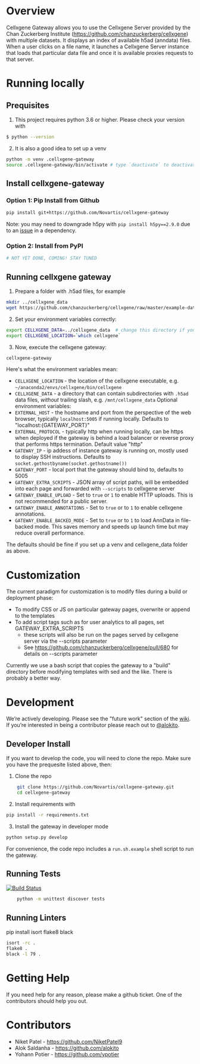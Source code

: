 # Overview

Cellxgene Gateway allows you to use the Cellxgene Server provided by the Chan Zuckerberg Institute (https://github.com/chanzuckerberg/cellxgene) with multiple datasets. It displays an index of available h5ad (anndata) files. When a user clicks on a file name, it launches a Cellxgene Server instance that loads that particular data file and once it is available  proxies requests to that server.

# Running locally

## Prequisites

1. This project requires python 3.6 or higher. Please check your version with

```bash
$ python --version
```

2. It is also a good idea to set up a venv

```bash
python -m venv .cellxgene-gateway
source .cellxgene-gateway/bin/activate # type `deactivate` to deactivate the venv
```

## Install cellxgene-gateway

### Option 1: Pip Install from Github

```bash
pip install git+https://github.com/Novartis/cellxgene-gateway
```
Note: you may need to downgrade h5py with `pip install h5py==2.9.0` due to an [issue](https://github.com/theislab/scanpy/issues/832) in a dependency.
### Option 2: Install from PyPI

```bash
# NOT YET DONE, COMING! STAY TUNED
```

## Running cellxgene gateway

1. Prepare a folder with .h5ad files, for example

```bash
mkdir ../cellxgene_data
wget https://github.com/chanzuckerberg/cellxgene/raw/master/example-dataset/pbmc3k.h5ad -O ../cellxgene_data/pbmc3k.h5ad
```


2. Set your environment variables correctly:

```bash
export CELLXGENE_DATA=../cellxgene_data  # change this directory if you put data in a different place.
export CELLXGENE_LOCATION=`which cellxgene`
```

3. Now, execute the cellxgene gateway:

```bash
cellxgene-gateway
```

Here's what the environment variables mean:

* `CELLXGENE_LOCATION` - the location of the cellxgene executable, e.g. `~/anaconda2/envs/cellxgene/bin/cellxgene`
* `CELLXGENE_DATA` - a directory that can contain subdirectories with `.h5ad` data files, *without* trailing slash, e.g. `/mnt/cellxgene_data`
Optional environment variables:
* `EXTERNAL_HOST` - the hostname and port from the perspective of the web browser, typically `localhost:5005` if running locally. Defaults to "localhost:{GATEWAY_PORT}"
* `EXTERNAL_PROTOCOL` - typically http when running locally, can be https when deployed if the gateway is behind a load balancer or reverse proxy that performs https termination. Default value "http"
* `GATEWAY_IP` - ip addess of instance gateway is running on, mostly used to display SSH instructions. Defaults to `socket.gethostbyname(socket.gethostname())`
* `GATEWAY_PORT` - local port that the gateway should bind to, defaults to 5005
* `GATEWAY_EXTRA_SCRIPTS` - JSON array of script paths, will be embedded into each page and forwarded with `--scripts` to cellxgene server
* `GATEWAY_ENABLE_UPLOAD` - Set to `true` or `1` to enable HTTP uploads. This is not recommended for a public server.
* `GATEWAY_ENABLE_ANNOTATIONS` - Set to `true` or to `1` to enable cellxgene annotations. 
* `GATEWAY_ENABLE_BACKED_MODE` - Set to `true` or to `1` to load AnnData in file-backed mode. This saves memory and speeds up launch time but may reduce overall performance.  

The defaults should be fine if you set up a venv and cellxgene_data folder as above.

# Customization

The current paradigm for customization is to modify files during a build or deployment phase:

* To modify CSS or JS on particular gateway pages, overwrite or append to the templates
* To add script tags such as for user analytics to all pages, set GATEWAY_EXTRA_SCRIPTS
  * these scripts will also be run on the pages served by cellxgene server via the --scripts parameter
  * See https://github.com/chanzuckerberg/cellxgene/pull/680 for details on --scripts parameter

Currently we use a bash script that copies the gateway to a "build" directory before modifying templates with sed and the like. There is probably a better way.

# Development

We’re actively developing.  Please see the "future work" section of the [wiki](https://github.com/Novartis/cellxgene-gateway/wiki#future-work). If you’re interested in being a contributor please reach out to [@alokito](https://github.com/alokito).

## Developer Install

If you want to develop the code, you will need to clone the repo. Make sure you have the prequesite listed above, then:

1. Clone the repo

```bash
    git clone https://github.com/Novartis/cellxgene-gateway.git
    cd cellxgene-gateway
```

2. Install requirements with

```bash
pip install -r requirements.txt
```

3. Install the gateway in developer mode

```bash
python setup.py develop
```

For convenience, the code repo includes a `run.sh.example` shell script to run the gateway.

## Running Tests

[![Build Status](https://travis-ci.org/Novartis/cellxgene-gateway.svg?branch=master)](https://travis-ci.org/Novartis/cellxgene-gateway)

```bash
    python -m unittest discover tests
```

## Running Linters

pip install isort flake8 black

```bash
isort -rc .
flake8 .
black -l 79 .
```

# Getting Help

If you need help for any reason, please make a github ticket. One of the contributors should help you out.

# Contributors

* Niket Patel - https://github.com/NiketPatel9
* Alok Saldanha - https://github.com/alokito
* Yohann Potier - https://github.com/ypotier
